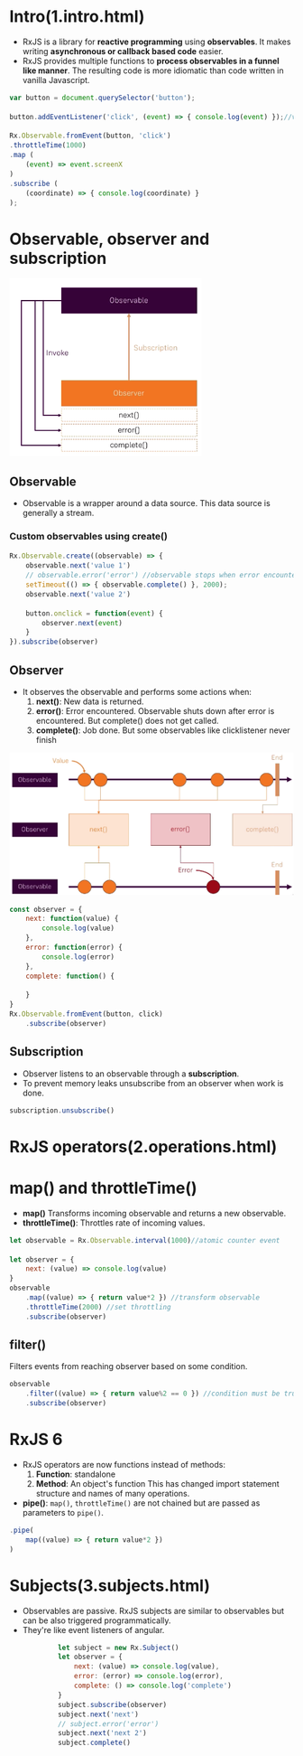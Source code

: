 # Intro(1.intro.html)
- RxJS is a library for **reactive programming** using **observables**. It makes writing **asynchronous or callback based code** easier.
- RxJS provides multiple functions to **process observables in a funnel like manner**. The resulting code is more idiomatic than code written in vanilla Javascript.
```js
var button = document.querySelector('button');

button.addEventListener('click', (event) => { console.log(event) });//vanilla

Rx.Observable.fromEvent(button, 'click')
.throttleTime(1000)
.map (
    (event) => event.screenX
)
.subscribe (
    (coordinate) => { console.log(coordinate) }
);
```
# Observable, observer and subscription
![](images/2020-03-17-18-13-16.png)
## Observable
- Observable is a wrapper around a data source. This data source is generally a stream.

### Custom observables using create()
```js
Rx.Observable.create((observable) => {
    observable.next('value 1')
    // observable.error('error') //observable stops when error encountered
    setTimeout(() => { observable.complete() }, 2000);
    observable.next('value 2')

    button.onclick = function(event) {
        observer.next(event)
    }
}).subscribe(observer)
```
## Observer
- It observes the observable and performs some actions when:
    1. **next()**: New data is returned.
    2. **error()**: Error encountered. Observable shuts down after error is encountered. But complete() does not get called.
    3. **complete()**: Job done. But some observables like clicklistener never finish

![](images/2020-03-17-18-19-30.png)
```js
const observer = {
    next: function(value) {
        console.log(value)
    },
    error: function(error) {
        console.log(error)
    },
    complete: function() {
        
    }
}
Rx.Observable.fromEvent(button, click)
    .subscribe(observer)
```
## Subscription
- Observer listens to an observable through a **subscription**.
- To prevent memory leaks unsubscribe from an observer when work is done.
```js
subscription.unsubscribe()
```

# RxJS operators(2.operations.html)
# map() and throttleTime()
- **map()** Transforms incoming observable and returns a new observable.
- **throttleTime()**: Throttles rate of incoming values.
```js
let observable = Rx.Observable.interval(1000)//atomic counter event

let observer = {
    next: (value) => console.log(value)
}
observable
    .map((value) => { return value*2 }) //transform observable
    .throttleTime(2000) //set throttling
    .subscribe(observer)
```

## filter()
Filters events from reaching observer based on some condition.
```js
observable
    .filter((value) => { return value%2 == 0 }) //condition must be true
    .subscribe(observer)
```

# RxJS 6
- RxJS operators are now functions instead of methods:
    1. **Function**: standalone
    2. **Method**: An object's function
This has changed import statement structure and names of many operations.
- **pipe()**: ```map()```, ```throttleTime()``` are not chained but are passed as parameters to ```pipe()```.
```js
.pipe(
    map((value) => { return value*2 })
)
```

# Subjects(3.subjects.html)
- Observables are passive. RxJS subjects are similar to observables but can be also triggered programmatically.
- They're like event listeners of angular.
```js
            let subject = new Rx.Subject()
            let observer = {
                next: (value) => console.log(value),
                error: (error) => console.log(error),
                complete: () => console.log('complete')
            }
            subject.subscribe(observer)
            subject.next('next')
            // subject.error('error')
            subject.next('next 2')
            subject.complete()
```

